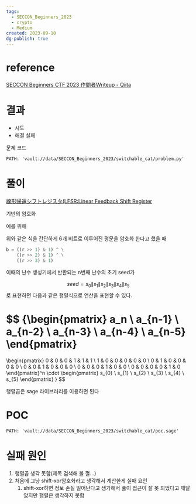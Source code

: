 ```yaml
---
tags:
  - SECCON_Beginners_2023
  - crypto
  - Medium
created: 2023-09-10
dg-publish: true
---
```


# reference
[SECCON Beginners CTF 2023 作問者Writeup - Qiita](https://qiita.com/ushigai_sub/items/f1d0593f52590fe10ca3)

# 결과
- 시도
- 해결 실패 


문제 코드

```embed-python
PATH: 'vault://data/SECCON_Beginners_2023/switchable_cat/problem.py'

```


# 풀이

[線形帰還シフトレジスタ(LFSR:Linear Feedback Shift Register](https://ja.wikipedia.org/wiki/%E7%B7%9A%E5%BD%A2%E5%B8%B0%E9%82%84%E3%82%B7%E3%83%95%E3%83%88%E3%83%AC%E3%82%B8%E3%82%B9%E3%82%BF)

기반의 암호화  

예를 위해

위와 같은 식을 간단하게 6개 비트로 이루어진 평문을 암호화 한다고 했을 때
```Python
b = ((r >> 1) & 1) ^ \
    ((r >> 2) & 1) ^ \
    ((r >> 3) & 1)
```

이때의 난수 생성기에서 반환되는 n번째 난수의 초기 seed가


$$
seed = s_{0}\| s_{1}\| s_{2}\| s_{3}\| s_{4}\|s_{5}
$$
로 표현하면 다음과 같은 행렬식으로 연산을 표현할 수 있다.

$$
{\begin{pmatrix}
   a_n \\
   a_{n-1} \\
   a_{n-2} \\
   a_{n-3} \\
   a_{n-4} \\
   a_{n-5}
\end{pmatrix}
=
\begin{pmatrix}
   0 & 0 & 0 & 1 & 1 & 1 \\
   1 & 0 & 0 & 0 & 0 & 0 \\
   0 & 1 & 0 & 0 & 0 & 0 \\
   0 & 0 & 1 & 0 & 0 & 0 \\
   0 & 0 & 0 & 1 & 0 & 0 \\
   0 & 0 & 0 & 0 & 1 & 0
\end{pmatrix}^n
\cdot
\begin{pmatrix}
   s_{0} \\
   s_{1} \\
   s_{2} \\
   s_{3} \\
   s_{4} \\
   s_{5}
\end{pmatrix}
}
$$



행렬곱은 sage 라이브러리를 이용하면 된다

# POC

```embed-python
PATH: 'vault://data/SECCON_Beginners_2023/switchable_cat/poc.sage'

```

# 실패 원인

1. 행렬곱 생각 못함(제목 검색해 볼 껄...)
2. 처음에 그냥 shift-xor암호화라고 생각해서 계산한게 실패 요인
	1. shift-xor하면 정보 손실 일어난다고 생가해서 풀이 접근이 잘 못 되었다고 깨달았지만 행렬은 생각하지 못함
